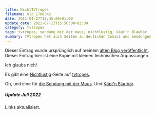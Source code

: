 ```yaml
---
title: NichtTVtropes
filename: old_1766342
date: 2011-01-27T18:45:00+01:00
update_date: 2022-07-13T15:50:00+02:00
category: tvtropes
tags: tvtropes, sendung mit der maus, nichtlustig, käpt'n Blaubär
summary: TVtropes hat auch Seiten zu deutschen Comics und Sendungen
---
```

Dieser Eintrag wurde ursprünglich auf meinem [alten Blog veröffentlicht](https://stu.blogger.de/stories/1766342/). Dieser Eintrag hier ist eine Kopie mit kleinen technischen Anpassungen.

Ich glaubs nich!

Es gibt eine [Nichtlustig](https://www.nichtlustig.de)-Seite auf [tvtropes](https://tvtropes.org/pmwiki/pmwiki.php/Webcomic/Nichtlustig).

Oh, und eine für [die Sendung mit der Maus](https://tvtropes.org/pmwiki/pmwiki.php/Series/DieSendungMitDerMaus). Und [Käpt'n Blaubär](https://tvtropes.org/pmwiki/pmwiki.php/Series/CaptainBluebear).

##### Update Juli 2022

Links aktualisiert.

